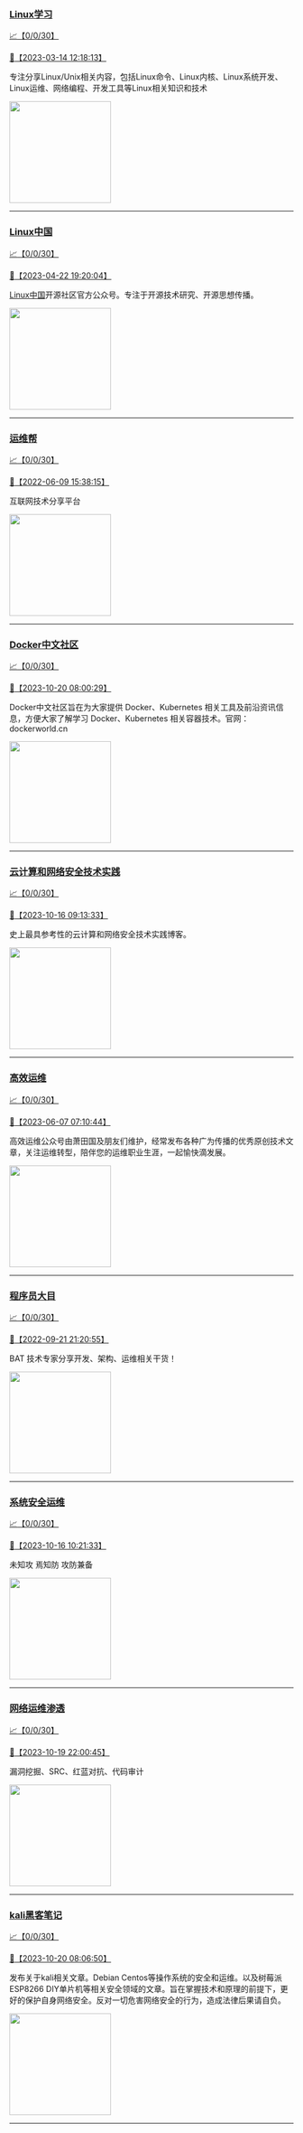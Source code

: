 
### [Linux学习](http://wechat.doonsec.com/wechat_echarts/?biz=MzI4MDEwNzAzNg==)

[:chart_with_upwards_trend:【0/0/30】](http://wechat.doonsec.com/wechat_echarts/?biz=MzI4MDEwNzAzNg==)

[:camera_flash:【2023-03-14 12:18:13】](https://mp.weixin.qq.com/s?__biz=MzI4MDEwNzAzNg==&mid=2649460110&idx=2&sn=d76412a9e0687ffe50c359ea4332a1a2&chksm=f3a2acfdc4d525ebb2f44288f886f46ce16507e0305ee1fcc74cb305757dd68610e87f461665&scene=27#wechat_redirect)

专注分享Linux/Unix相关内容，包括Linux命令、Linux内核、Linux系统开发、Linux运维、网络编程、开发工具等Linux相关知识和技术

<img align="top" width="180" src="http://open.weixin.qq.com/qr/code?username=gh_cb990d3ccd5f" alt="" />

---


### [Linux中国](http://wechat.doonsec.com/wechat_echarts/?biz=MjM5NjQ4MjYwMQ==)

[:chart_with_upwards_trend:【0/0/30】](http://wechat.doonsec.com/wechat_echarts/?biz=MjM5NjQ4MjYwMQ==)

[:camera_flash:【2023-04-22 19:20:04】](https://mp.weixin.qq.com/s?__biz=MjM5NjQ4MjYwMQ==&mid=2664678930&idx=3&sn=e1cd00ae476511afb34f4785124fb41a&chksm=bdcffd548ab87442b492af73b3af4e275b5439bd53b739798b806ed6947ab03e47e8efbe9a59&scene=27#wechat_redirect)

[Linux中国](https://linux.cn/)开源社区官方公众号。专注于开源技术研究、开源思想传播。

<img align="top" width="180" src="http://open.weixin.qq.com/qr/code?username=gh_52ef55f8adfd" alt="" />

---


### [运维帮](http://wechat.doonsec.com/wechat_echarts/?biz=MzA3MzYwNjQ3NA==)

[:chart_with_upwards_trend:【0/0/30】](http://wechat.doonsec.com/wechat_echarts/?biz=MzA3MzYwNjQ3NA==)

[:camera_flash:【2022-06-09 15:38:15】](https://mp.weixin.qq.com/s?__biz=MzA3MzYwNjQ3NA==&mid=2651301005&idx=1&sn=591c720a722d1091269049b822fa468b&chksm=84ff70a8b388f9beca2bbd95f4aa3fe7cb5fcb95b2b822a01b29b2a778b1a50d3ae19a0f9b3b&scene=27&key=3820ae6439ecdd67569d451dccff2df72725e4e22c34cf0a6ddd9a37045228bd9e958856d57127a3f0f2522acca0e50d1b9db03eea86dde0680fbf05e411e63a283bfecaed40196b0ed89737b29cc623c841187edc0bd2d4550f25978018b7b304803ce91e21d90c852d7aba839600f479f9b865321cb8c5435b0cd4edb5a8b0&ascene=15&uin=NTY2NTA4NjQ%3D&devicetype=Windows+Server+2016+x64&version=63060012&lang=zh_CN&session_us=gh_fc624022782d&exportkey=AxkXZwZaGn73CaYoM3ekAIk%3D&acctmode=0&pass_ticket=LY1K1kgm7M57xazR8DnzDx%2BiXiK1JFuyFgS5dcc8bbJqloaGfg67cPFCEdwYtoyz&wx_header=0&fontgear=2&scene=27#wechat_redirect)

互联网技术分享平台

<img align="top" width="180" src="http://open.weixin.qq.com/qr/code?username=gh_445a39329cd8" alt="" />

---


### [Docker中文社区](http://wechat.doonsec.com/wechat_echarts/?biz=MzI1NzI5NDM4Mw==)

[:chart_with_upwards_trend:【0/0/30】](http://wechat.doonsec.com/wechat_echarts/?biz=MzI1NzI5NDM4Mw==)

[:camera_flash:【2023-10-20 08:00:29】](https://mp.weixin.qq.com/s?__biz=MzI1NzI5NDM4Mw==&mid=2247496157&idx=1&sn=fcd889a03116b208fb63b6683c50c50b&chksm=ea1b189ddd6c918bed192f00de3ccb96a2331e2fe017a9e1d1d4b8a88b8225322100ce37f01f&scene=27#wechat_redirect)

Docker中文社区旨在为大家提供 Docker、Kubernetes 相关工具及前沿资讯信息，方便大家了解学习 Docker、Kubernetes 相关容器技术。官网：dockerworld.cn

<img align="top" width="180" src="http://open.weixin.qq.com/qr/code?username=gh_8620cb9f61a5" alt="" />

---


### [云计算和网络安全技术实践](http://wechat.doonsec.com/wechat_echarts/?biz=MzA3MjM5MDc2Nw==)

[:chart_with_upwards_trend:【0/0/30】](http://wechat.doonsec.com/wechat_echarts/?biz=MzA3MjM5MDc2Nw==)

[:camera_flash:【2023-10-16 09:13:33】](https://mp.weixin.qq.com/s?__biz=MzA3MjM5MDc2Nw==&mid=2650747970&idx=1&sn=9ab66f5e0a534670f08f45943a189edd&chksm=87149542b0631c541ce3f8adc00c66790e8863347a57bd498ad74e9e6afd7cd0ab3bb1d01461&scene=27#wechat_redirect)

史上最具参考性的云计算和网络安全技术实践博客。

<img align="top" width="180" src="http://open.weixin.qq.com/qr/code?username=gh_34d6b0cb5633" alt="" />

---


### [高效运维](http://wechat.doonsec.com/wechat_echarts/?biz=MzA4Nzg5Nzc5OA==)

[:chart_with_upwards_trend:【0/0/30】](http://wechat.doonsec.com/wechat_echarts/?biz=MzA4Nzg5Nzc5OA==)

[:camera_flash:【2023-06-07 07:10:44】](https://mp.weixin.qq.com/s?__biz=MzA4Nzg5Nzc5OA==&mid=2651734637&idx=4&sn=2e47f69f965e98f599fed75ddb3837ef&chksm=8bc881c4bcbf08d2df71b5670c0499709a5281229287b15d178de64108ac464cd1f023287884&scene=27#wechat_redirect)

高效运维公众号由萧田国及朋友们维护，经常发布各种广为传播的优秀原创技术文章，关注运维转型，陪伴您的运维职业生涯，一起愉快滴发展。

<img align="top" width="180" src="http://open.weixin.qq.com/qr/code?username=gh_0fdeda7cb50a" alt="" />

---


### [程序员大目](http://wechat.doonsec.com/wechat_echarts/?biz=MzI4ODQ3NjE2OA==)

[:chart_with_upwards_trend:【0/0/30】](http://wechat.doonsec.com/wechat_echarts/?biz=MzI4ODQ3NjE2OA==)

[:camera_flash:【2022-09-21 21:20:55】](https://mp.weixin.qq.com/s?__biz=MzI4ODQ3NjE2OA==&mid=2247500356&idx=1&sn=69754a844e3a51a5427a0efec6aa45bd&chksm=ec3f5f23db48d6353810ef9157baf1fc90adbd884423aba73bd00450e5e6777e6e46dbe30489&scene=27&key=512fb80aa4f22d2a8ac8a7af6059d9b697eaef75ed0476d4690fc363cab93d636f7775d20d20fd3b1cd8bc051e62783ef79a2497a6b927846f0446f0af1324426177ebc087d480f11223e6aa409b2a26ab3d9ac220856bd51003dc89dc5306590dc812175fea69cf84266821b6f428181384d29a2d5a699f58c3d897ce4f980a&ascene=15&uin=MTA3Mzc3OTIzNQ%3D%3D&devicetype=Windows+Server+2016+x64&version=63070517&lang=zh_CN&session_us=gh_5f81484d311e&exportkey=AfaIj87lbeDD6CwHew4i%2FSM%3D&acctmode=0&pass_ticket=nP6spRM8hMyiazMifMuFetRdSji3u6F4iU1PoNglFE6zGbwDRWX%2F4QyvCBMQQBay&wx_header=0&fontgear=2&scene=27#wechat_redirect)

BAT 技术专家分享开发、架构、运维相关干货！

<img align="top" width="180" src="http://open.weixin.qq.com/qr/code?username=gh_e6849e368b5f" alt="" />

---


### [系统安全运维](http://wechat.doonsec.com/wechat_echarts/?biz=Mzk0NjE0NDc5OQ==)

[:chart_with_upwards_trend:【0/0/30】](http://wechat.doonsec.com/wechat_echarts/?biz=Mzk0NjE0NDc5OQ==)

[:camera_flash:【2023-10-16 10:21:33】](https://mp.weixin.qq.com/s?__biz=Mzk0NjE0NDc5OQ==&mid=2247521984&idx=2&sn=9b9aa82983072f8206b765679cb14948&chksm=c30845b0f47fcca6e1e4c089baa8b434ceae7b9d959ec9df0aee4a818ee848770b5cc8cca56d&scene=27#wechat_redirect)

未知攻 焉知防 攻防兼备

<img align="top" width="180" src="http://open.weixin.qq.com/qr/code?username=gh_2c298b630170" alt="" />

---


### [网络运维渗透](http://wechat.doonsec.com/wechat_echarts/?biz=MzA3MjMxODUwNg==)

[:chart_with_upwards_trend:【0/0/30】](http://wechat.doonsec.com/wechat_echarts/?biz=MzA3MjMxODUwNg==)

[:camera_flash:【2023-10-19 22:00:45】](https://mp.weixin.qq.com/s?__biz=MzA3MjMxODUwNg==&mid=2247486172&idx=1&sn=ebd63a07b866ab693b235ea512b9ea88&chksm=9f216199a856e88fd9a440627e024a731e3a201fb1a398e9d692ee2d43f0d9d8954d0183f80d&scene=27#wechat_redirect)

漏洞挖掘、SRC、红蓝对抗、代码审计

<img align="top" width="180" src="http://open.weixin.qq.com/qr/code?username=gh_304f5239b3b0" alt="" />

---


### [kali黑客笔记](http://wechat.doonsec.com/wechat_echarts/?biz=MzkxMzIwNTY1OA==)

[:chart_with_upwards_trend:【0/0/30】](http://wechat.doonsec.com/wechat_echarts/?biz=MzkxMzIwNTY1OA==)

[:camera_flash:【2023-10-20 08:06:50】](https://mp.weixin.qq.com/s?__biz=MzkxMzIwNTY1OA==&mid=2247500263&idx=1&sn=cd0a15e00bd2c7e763c1fb8e3b0457cf&chksm=c103b112f6743804f0e3e3ac3b0aea4af3612c22186f83972f104c498b3c5f7a42c8662d1752&scene=27#wechat_redirect)

发布关于kali相关文章。Debian Centos等操作系统的安全和运维。以及树莓派 ESP8266 DIY单片机等相关安全领域的文章。旨在掌握技术和原理的前提下，更好的保护自身网络安全。反对一切危害网络安全的行为，造成法律后果请自负。

<img align="top" width="180" src="http://open.weixin.qq.com/qr/code?username=gh_fbcaf351ddc1" alt="" />

---

